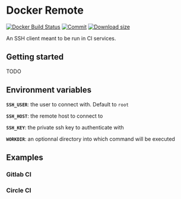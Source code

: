# Docker Remote

[![Docker Build Status](https://img.shields.io/docker/build/apihackers/remote.svg)](https://hub.docker.com/r/apihackers/remote/builds/) [![Commit](https://images.microbadger.com/badges/commit/apihackers/remote.svg)](https://microbadger.com/images/apihackers/remote) [![Download size](https://images.microbadger.com/badges/image/apihackers/remote.svg)](https://microbadger.com/images/apihackers/remote)

An SSH client meant to be run in CI services.

## Getting started

TODO

## Environment variables

**`SSH_USER`**: the user to connect with. Default to `root`

**`SSH_HOST`**: the remote host to connect to

**`SSH_KEY`**: the private ssh key to authenticate with

**`WORKDIR`**: an optionnal directory into which command will be executed 

## Examples

### Gitlab CI

### Circle CI
